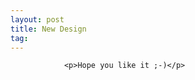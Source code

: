 ```yaml
---
layout: post
title: New Design
tag: 
---
```



                <p>Hope you like it ;-)</p>
            
